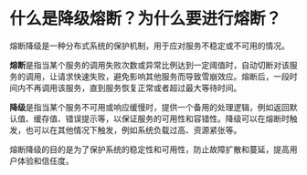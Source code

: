 # 什么是降级熔断？为什么要进行熔断？

熔断降级是一种分布式系统的保护机制，用于应对服务不稳定或不可用的情况。

**熔断**是指当某个服务的调用失败次数或异常比例达到一定阈值时，自动切断对该服务的调用，让请求快速失败，避免影响其他服务而导致雪崩效应。熔断后，一段时间内不再调用该服务，直到服务恢复正常或者超过最大等待时间。

**降级**是指当某个服务不可用或响应缓慢时，提供一个备用的处理逻辑，例如返回默认值、缓存值、错误提示等，以保证服务的可用性和容错性。降级可以在熔断时触发，也可以在其他情况下触发，例如系统负载过高、资源紧张等。

熔断降级的目的是为了保护系统的稳定性和可用性，防止故障扩散和蔓延，提高用户体验和信任度。
